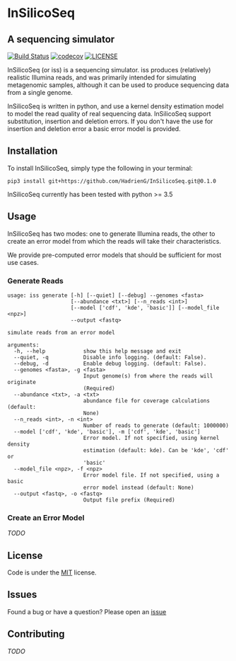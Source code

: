 # InSilicoSeq
## A sequencing simulator

[![Build Status](https://travis-ci.org/HadrienG/InSilicoSeq.svg?branch=master)](https://travis-ci.org/HadrienG/InSilicoSeq)
[![codecov](https://codecov.io/gh/HadrienG/InSilicoSeq/branch/master/graph/badge.svg)](https://codecov.io/gh/HadrienG/InSilicoSeq)
[![LICENSE](https://img.shields.io/badge/license-MIT-lightgrey.svg)](LICENSE)

InSilicoSeq (or iss) is a sequencing simulator. iss produces
(relatively) realistic Illumina reads, and was primarily intended for
simulating metagenomic samples, although it can be used to produce sequencing
data from a single genome.

InSilicoSeq is written in python, and use a kernel density estimation model to
model the read quality of real sequencing data. InSilicoSeq support
substitution, insertion and deletion errors. If you don't have the use for
insertion and deletion error a basic error model is provided.

## Installation

To install InSilicoSeq, simply type the following in your terminal:

`pip3 install git+https://github.com/HadrienG/InSilicoSeq.git@0.1.0`

InSilicoSeq currently has been tested with python >= 3.5

## Usage

InSilicoSeq has two modes: one to generate Illumina reads, the other to create
an error model from which the reads will take their characteristics.

We provide pre-computed error models that should be sufficient for most use
cases.

### Generate Reads

```
usage: iss generate [-h] [--quiet] [--debug] --genomes <fasta>
                    [--abundance <txt>] [--n_reads <int>]
                    [--model ['cdf', 'kde', 'basic']] [--model_file <npz>]
                    --output <fastq>

simulate reads from an error model

arguments:
  -h, --help            show this help message and exit
  --quiet, -q           Disable info logging. (default: False).
  --debug, -d           Enable debug logging. (default: False).
  --genomes <fasta>, -g <fasta>
                        Input genome(s) from where the reads will originate
                        (Required)
  --abundance <txt>, -a <txt>
                        abundance file for coverage calculations (default:
                        None)
  --n_reads <int>, -n <int>
                        Number of reads to generate (default: 1000000)
  --model ['cdf', 'kde', 'basic'], -m ['cdf', 'kde', 'basic']
                        Error model. If not specified, using kernel density
                        estimation (default: kde). Can be 'kde', 'cdf' or
                        'basic'
  --model_file <npz>, -f <npz>
                        Error model file. If not specified, using a basic
                        error model instead (default: None)
  --output <fastq>, -o <fastq>
                        Output file prefix (Required)
```

### Create an Error Model

*TODO*

## License

Code is under the [MIT](LICENSE) license.

## Issues

Found a bug or have a question? Please open an [issue](https://github.com/HadrienG/InSilicoSeq/issues)

## Contributing

*TODO*
